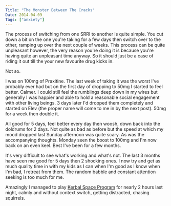```yaml
---
Title: "The Monster Between The Cracks"
Date: 2014-04-09
Tags: ["anxiety"]
---
```


The process of switching from one SRRI to another is quite simple. You cut down a bit on the one
you're taking for a few days then switch over to the other, ramping up over the next couple of 
weeks. This process can be quite unpleasant however, the very reason you're doing it is because
you're having quite an unpleasant time anyway. So it should just be a case of riding it out till the
your new favourite drug kicks in.

Not so.

I was on 100mg of Praxitine. The last week of taking it was the worst I've probably ever had but 
on the first day of dropping to 50mg I started to feel better. Calmer. I could still feel the rumblings
deep down in my wires but generally I was happier and able to hold a reasonable social
engagement with other living beings. 3 days later I'd dropped them completely and started on 
Elev (the proper name will come to me in by the next post). 50mg for a week then double it.

All good for 5 days, feel better every day then woosh, down back into the doldrums for 2 days.
Not quite as bad as before but the speed at which my mood dropped last Sunday afternoon was
quite scary. As was the accompanying thoughts. Monday seen the boost to 100mg and I'm now
back on an even keel. Best I've been for a few months.

It's very difficult to see what's working and what's not. The last 3 months have seen me good for
5 days then 2 shocking ones. I now try and get as much quality time in with my kids as I can 
when I'm good as I know when I'm bad, I retreat from them. The random babble and constant
attention seeking is too much for me.

Amazingly I managed to play [Kerbal Space Program](http://www.kerbalspaceprogram.com) for
nearly 2 hours last night, calmly and without context switch, getting distracted, chasing squirrels.


